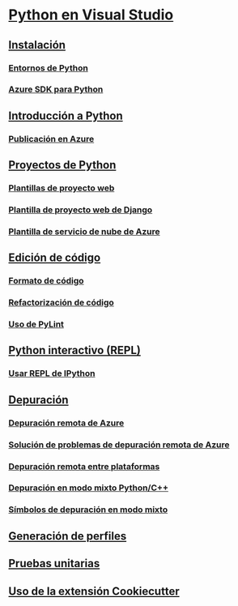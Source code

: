 # [Python en Visual Studio](python-in-visual-studio.md)
## [Instalación](installation.md)
### [Entornos de Python](python-environments.md)
### [Azure SDK para Python](azure-sdk-for-python.md)
## [Introducción a Python](getting-started.md)
### [Publicación en Azure](publishing-to-azure.md)
## [Proyectos de Python](python-projects.md)
### [Plantillas de proyecto web](template-web.md)
### [Plantilla de proyecto web de Django](template-django.md)
### [Plantilla de servicio de nube de Azure](template-azure-cloud-service.md)
## [Edición de código](code-editing.md)
### [Formato de código](code-formatting.md)
### [Refactorización de código](code-refactoring.md)
### [Uso de PyLint](code-pylint.md)
## [Python interactivo (REPL)](interactive-repl.md)
### [Usar REPL de IPython](interactive-repl-ipython.md)
## [Depuración](debugging.md)
### [Depuración remota de Azure](debugging-azure-remote.md)
### [Solución de problemas de depuración remota de Azure](debugging-azure-remote-troubleshooting.md)
### [Depuración remota entre plataformas](debugging-cross-platform-remote.md)
### [Depuración en modo mixto Python/C++](debugging-mixed-mode.md)
### [Símbolos de depuración en modo mixto](debugging-symbols-for-mixed-mode.md)
## [Generación de perfiles](profiling.md)
## [Pruebas unitarias](unit-testing.md)
## [Uso de la extensión Cookiecutter](cookiecutter.md)